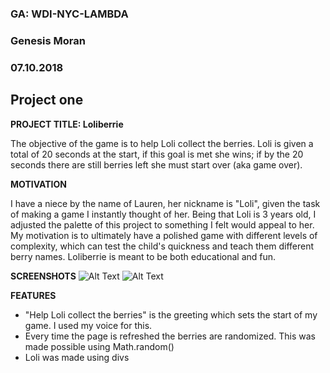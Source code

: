 ### GA: WDI-NYC-LAMBDA
### Genesis Moran
### 07.10.2018

## Project one

**PROJECT TITLE: Loliberrie**
<p>The objective of the game is to help Loli collect the berries. Loli is given a total of 20 seconds at the start, if this goal is met she wins; if by the 20 seconds there are still berries left she must start over (aka game over).</p>

**MOTIVATION**
<p>I have a niece by the name of Lauren, her nickname is "Loli", given the task of making a game I instantly thought of her. Being that Loli is 3 years old, I adjusted the palette of this project to something I felt would appeal to her. My motivation is to ultimately have a polished game with different levels of complexity, which can test the child's quickness and teach them different berry names. Loliberrie is meant to be both educational and fun.</p>

**SCREENSHOTS**
![Alt Text](url)
![Alt Text](url)

**FEATURES**
- "Help Loli collect the berries" is the greeting which sets the start of my game. I used my voice for this.
- Every time the page is refreshed the berries are randomized. This was made possible using Math.random()
- Loli was made using divs
